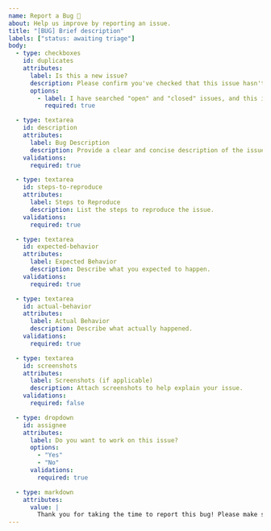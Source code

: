 ```yaml
---
name: Report a Bug 🐞
about: Help us improve by reporting an issue.
title: "[BUG] Brief description"
labels: ["status: awaiting triage"]
body:
  - type: checkboxes
    id: duplicates
    attributes:
      label: Is this a new issue?
      description: Please confirm you've checked that this issue hasn't been reported before.
      options:
        - label: I have searched "open" and "closed" issues, and this is not a duplicate.
          required: true

  - type: textarea
    id: description
    attributes:
      label: Bug Description
      description: Provide a clear and concise description of the issue.
    validations:
      required: true

  - type: textarea
    id: steps-to-reproduce
    attributes:
      label: Steps to Reproduce
      description: List the steps to reproduce the issue.
    validations:
      required: true

  - type: textarea
    id: expected-behavior
    attributes:
      label: Expected Behavior
      description: Describe what you expected to happen.
    validations:
      required: true

  - type: textarea
    id: actual-behavior
    attributes:
      label: Actual Behavior
      description: Describe what actually happened.
    validations:
      required: true

  - type: textarea
    id: screenshots
    attributes:
      label: Screenshots (if applicable)
      description: Attach screenshots to help explain your issue.
    validations:
      required: false

  - type: dropdown
    id: assignee
    attributes:
      label: Do you want to work on this issue?
      options:
        - "Yes"
        - "No"
      validations:
        required: true

  - type: markdown
    attributes:
      value: |
        Thank you for taking the time to report this bug! Please make sure to fill out all the sections to help us address the issue effectively.
---
```

